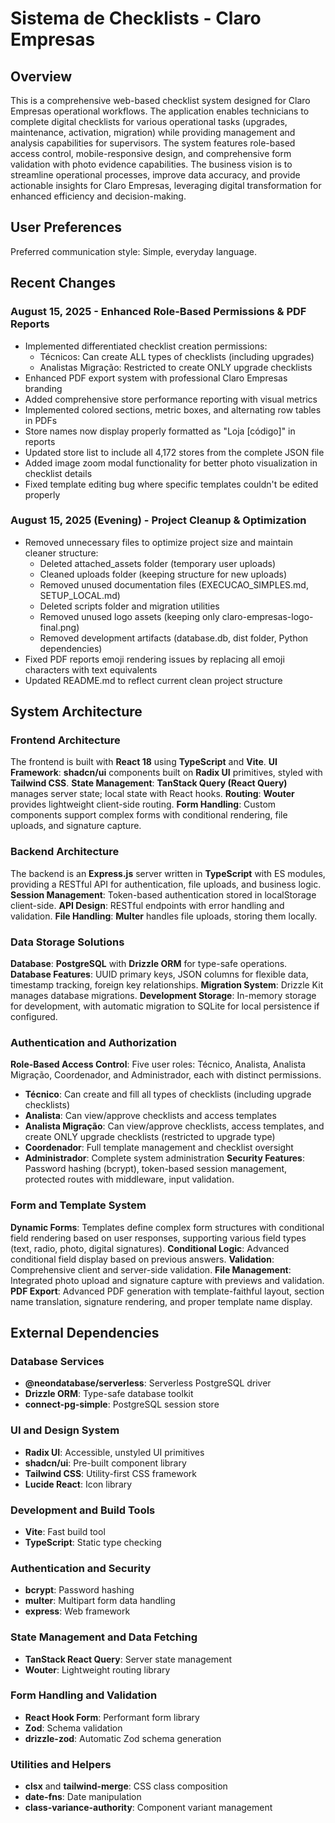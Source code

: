 # Sistema de Checklists - Claro Empresas

## Overview

This is a comprehensive web-based checklist system designed for Claro Empresas operational workflows. The application enables technicians to complete digital checklists for various operational tasks (upgrades, maintenance, activation, migration) while providing management and analysis capabilities for supervisors. The system features role-based access control, mobile-responsive design, and comprehensive form validation with photo evidence capabilities. The business vision is to streamline operational processes, improve data accuracy, and provide actionable insights for Claro Empresas, leveraging digital transformation for enhanced efficiency and decision-making.

## User Preferences

Preferred communication style: Simple, everyday language.

## Recent Changes

### August 15, 2025 - Enhanced Role-Based Permissions & PDF Reports
- Implemented differentiated checklist creation permissions:
  - Técnicos: Can create ALL types of checklists (including upgrades)
  - Analistas Migração: Restricted to create ONLY upgrade checklists
- Enhanced PDF export system with professional Claro Empresas branding
- Added comprehensive store performance reporting with visual metrics
- Implemented colored sections, metric boxes, and alternating row tables in PDFs
- Store names now display properly formatted as "Loja [código]" in reports
- Updated store list to include all 4,172 stores from the complete JSON file
- Added image zoom modal functionality for better photo visualization in checklist details
- Fixed template editing bug where specific templates couldn't be edited properly

### August 15, 2025 (Evening) - Project Cleanup & Optimization  
- Removed unnecessary files to optimize project size and maintain cleaner structure:
  - Deleted attached_assets folder (temporary user uploads)
  - Cleaned uploads folder (keeping structure for new uploads)
  - Removed unused documentation files (EXECUCAO_SIMPLES.md, SETUP_LOCAL.md)
  - Deleted scripts folder and migration utilities
  - Removed unused logo assets (keeping only claro-empresas-logo-final.png)
  - Removed development artifacts (database.db, dist folder, Python dependencies)
- Fixed PDF reports emoji rendering issues by replacing all emoji characters with text equivalents
- Updated README.md to reflect current clean project structure

## System Architecture

### Frontend Architecture
The frontend is built with **React 18** using **TypeScript** and **Vite**.
**UI Framework**: **shadcn/ui** components built on **Radix UI** primitives, styled with **Tailwind CSS**.
**State Management**: **TanStack Query (React Query)** manages server state; local state with React hooks.
**Routing**: **Wouter** provides lightweight client-side routing.
**Form Handling**: Custom components support complex forms with conditional rendering, file uploads, and signature capture.

### Backend Architecture
The backend is an **Express.js** server written in **TypeScript** with ES modules, providing a RESTful API for authentication, file uploads, and business logic.
**Session Management**: Token-based authentication stored in localStorage client-side.
**API Design**: RESTful endpoints with error handling and validation.
**File Handling**: **Multer** handles file uploads, storing them locally.

### Data Storage Solutions
**Database**: **PostgreSQL** with **Drizzle ORM** for type-safe operations.
**Database Features**: UUID primary keys, JSON columns for flexible data, timestamp tracking, foreign key relationships.
**Migration System**: Drizzle Kit manages database migrations.
**Development Storage**: In-memory storage for development, with automatic migration to SQLite for local persistence if configured.

### Authentication and Authorization
**Role-Based Access Control**: Five user roles: Técnico, Analista, Analista Migração, Coordenador, and Administrador, each with distinct permissions.
- **Técnico**: Can create and fill all types of checklists (including upgrade checklists)
- **Analista**: Can view/approve checklists and access templates  
- **Analista Migração**: Can view/approve checklists, access templates, and create ONLY upgrade checklists (restricted to upgrade type)
- **Coordenador**: Full template management and checklist oversight
- **Administrador**: Complete system administration
**Security Features**: Password hashing (bcrypt), token-based session management, protected routes with middleware, input validation.

### Form and Template System
**Dynamic Forms**: Templates define complex form structures with conditional field rendering based on user responses, supporting various field types (text, radio, photo, digital signatures).
**Conditional Logic**: Advanced conditional field display based on previous answers.
**Validation**: Comprehensive client and server-side validation.
**File Management**: Integrated photo upload and signature capture with previews and validation.
**PDF Export**: Advanced PDF generation with template-faithful layout, section name translation, signature rendering, and proper template name display.

## External Dependencies

### Database Services
- **@neondatabase/serverless**: Serverless PostgreSQL driver
- **Drizzle ORM**: Type-safe database toolkit
- **connect-pg-simple**: PostgreSQL session store

### UI and Design System
- **Radix UI**: Accessible, unstyled UI primitives
- **shadcn/ui**: Pre-built component library
- **Tailwind CSS**: Utility-first CSS framework
- **Lucide React**: Icon library

### Development and Build Tools
- **Vite**: Fast build tool
- **TypeScript**: Static type checking

### Authentication and Security
- **bcrypt**: Password hashing
- **multer**: Multipart form data handling
- **express**: Web framework

### State Management and Data Fetching
- **TanStack React Query**: Server state management
- **Wouter**: Lightweight routing library

### Form Handling and Validation
- **React Hook Form**: Performant form library
- **Zod**: Schema validation
- **drizzle-zod**: Automatic Zod schema generation

### Utilities and Helpers
- **clsx** and **tailwind-merge**: CSS class composition
- **date-fns**: Date manipulation
- **class-variance-authority**: Component variant management